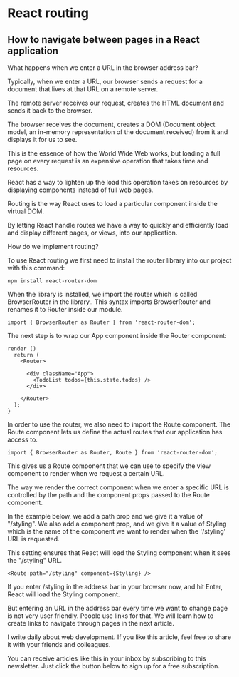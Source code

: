 # React routing
## How to navigate between pages in a React application

What happens when we enter a URL in the browser address bar?

Typically, when we enter a URL, our browser sends a request for a document that lives at that URL on a remote server.

The remote server receives our request, creates the HTML document and sends it back to the browser.

The browser receives the document, creates a DOM (Document object model, an in-memory representation of the document received) from it and displays it for us to see.

This is the essence of how the World Wide Web works, but loading a full page on every request is an expensive operation that takes time and resources. 

React has a way to lighten up the load this operation takes on resources by displaying components instead of full web pages.

Routing is the way React uses to load a particular component inside the virtual DOM.

By letting React handle routes we have a way to quickly and efficiently load and display different pages, or views, into our application.

How do we implement routing?

To use React routing we first need to install the router library into our project with this command:

```
npm install react-router-dom
```

When the library is installed, we import the router which is called
BrowserRouter in the library..
This syntax imports BrowserRouter and renames it to Router inside our module.

```
import { BrowserRouter as Router } from 'react-router-dom';
```

The next step is to wrap our App component inside the Router component:

```
render ()
  return (
    <Router>

      <div className="App">
        <TodoList todos={this.state.todos} />
      </div>

    </Router>
  );
}
```

In order to use the router, we also need to import the Route component. The Route component lets us define the actual routes that our application has access to.

```
import { BrowserRouter as Router, Route } from 'react-router-dom';
```

This gives us a Route component that we can use to specify the view component to render when we request a certain URL.

The way we render the correct component when we enter a specific URL is controlled by the path and the component props passed to the Route component.

In the example below, we add a path prop and we give it a value of "/styling".
We also add a component prop, and we give it a value of Styling which is the name of the component we want to render when the '/styling' URL is requested.

This setting ensures that React will load the Styling component when it sees the "/styling" URL.

```
<Route path="/styling" component={Styling} />
```

If you enter /styling in the address bar in your browser now, and hit Enter, React will load the Styling component.

But entering an URL in the address bar every time we want to change page is not very user friendly. People use links for that.
We will learn how to create links to navigate through pages in the next article.

I write daily about web development. If you like this article, feel free to share it with your friends and colleagues. 

You can receive articles like this in your inbox by subscribing to this newsletter. Just click the button below to sign up for a free subscription.